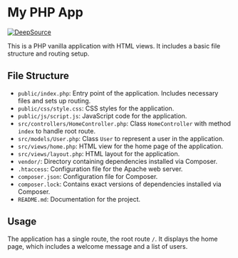 # My PHP App

[![DeepSource](https://app.deepsource.com/gh/ProyectoTPI/PhotoStudioWeb.svg/?label=active+issues&show_trend=true&token=eiWlU9c8ilvyz-jN8VaX6C4I)](https://app.deepsource.com/gh/ProyectoTPI/PhotoStudioWeb/?ref=repository-badge)

This is a PHP vanilla application with HTML views. It includes a basic file structure and routing setup.

## File Structure

- `public/index.php`: Entry point of the application. Includes necessary files and sets up routing.
- `public/css/style.css`: CSS styles for the application.
- `public/js/script.js`: JavaScript code for the application.
- `src/controllers/HomeController.php`: Class `HomeController` with method `index` to handle root route.
- `src/models/User.php`: Class `User` to represent a user in the application.
- `src/views/home.php`: HTML view for the home page of the application.
- `src/views/layout.php`: HTML layout for the application.
- `vendor/`: Directory containing dependencies installed via Composer.
- `.htaccess`: Configuration file for the Apache web server.
- `composer.json`: Configuration file for Composer.
- `composer.lock`: Contains exact versions of dependencies installed via Composer.
- `README.md`: Documentation for the project.

## Usage

The application has a single route, the root route `/`. It displays the home page, which includes a welcome message and a list of users.
